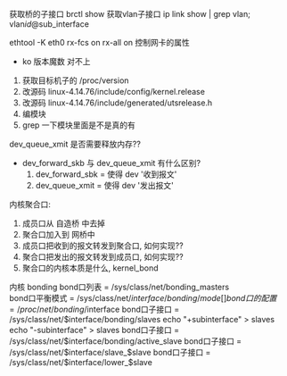 获取桥的子接口 brctl show
获取vlan子接口 ip link show | grep vlan;  vlan$id@$sub_interface


ethtool -K eth0 rx-fcs on rx-all on 
控制网卡的属性


+ ko 版本魔数 对不上
1. 获取目标机子的 /proc/version
2. 改源码 linux-4.14.76/include/config/kernel.release
3. 改源码 linux-4.14.76/include/generated/utsrelease.h
4. 编模块
5. grep 一下模块里面是不是真的有


dev_queue_xmit 是否需要释放内存??

+ dev_forward_skb 与 dev_queue_xmit 有什么区别?
    1. dev_forward_sbk = 使得 dev '收到报文'
    2. dev_queue_xmit  = 使得 dev '发出报文'

内核聚合口:
1. 成员口从 自造桥 中去掉
2. 聚合口加入到 网桥中
3. 成员口把收到的报文转发到聚合口, 如何实现??
4. 聚合口把发出的报文转发到成员口, 如何实现??
5. 聚合口的内核本质是什么, kernel_bond

内核 bonding
bond口列表      = /sys/class/net/bonding_masters            
bond口平衡模式  = /sys/class/net/$interface/bonding/mode []
bond口的配置    = /proc/net/bonding/$interface
bond口子接口    = /sys/class/net/$interface/bonding/slaves
    echo "+subinterface" > slaves
    echo "-subinterface" > slaves
bond口子接口    = /sys/class/net/$interface/bonding/active_slave
bond口子接口    = /sys/class/net/$interface/slave_$slave
bond口子接口    = /sys/class/net/$interface/lower_$slave